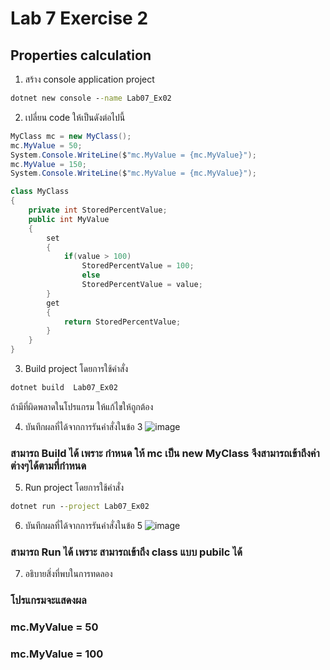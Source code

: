 # Lab 7 Exercise 2

## Properties calculation

1. สร้าง console application project

```cmd
dotnet new console --name Lab07_Ex02
```

2. เปลี่ยน code ให้เป็นดังต่อไปนี้

```cs
MyClass mc = new MyClass();
mc.MyValue = 50;
System.Console.WriteLine($"mc.MyValue = {mc.MyValue}");
mc.MyValue = 150;
System.Console.WriteLine($"mc.MyValue = {mc.MyValue}");

class MyClass
{
    private int StoredPercentValue;
    public int MyValue
    {
        set
        {   
            if(value > 100)
                StoredPercentValue = 100;
                else
                StoredPercentValue = value;
        }
        get
        {
            return StoredPercentValue;
        }
    }
}
```

3. Build project โดยการใช้คำสั่ง

```cmd
dotnet build  Lab07_Ex02
```

ถ้ามีที่ผิดพลาดในโปรแกรม ให้แก้ไขให้ถูกต้อง

4. บันทึกผลที่ได้จากการรันคำสั่งในข้อ 3
![image](https://github.com/VisawaPRO/03376836-OOP-2566-Lab-07/assets/144195555/f3f55ad7-c223-44a4-b636-f6fa25671097)
### สามารถ Build ได้ เพราะ กำหนด ให้ mc เป็น new MyClass จึงสามารถเข้าถึงค่าต่างๆได้ตามที่กำหนด
5. Run project โดยการใช้คำสั่ง

```cmd
dotnet run --project Lab07_Ex02
```

6. บันทึกผลที่ได้จากการรันคำสั่งในข้อ 5
![image](https://github.com/VisawaPRO/03376836-OOP-2566-Lab-07/assets/144195555/fd51bb42-5e54-46ed-97ee-24410c39cec1)
### สามารถ Run ได้ เพราะ สามารถเข้าถึง class แบบ pubilc ได้
7. อธิบายสิ่งที่พบในการทดลอง
### โปรแกรมจะแสดงผล
### mc.MyValue = 50
### mc.MyValue = 100
